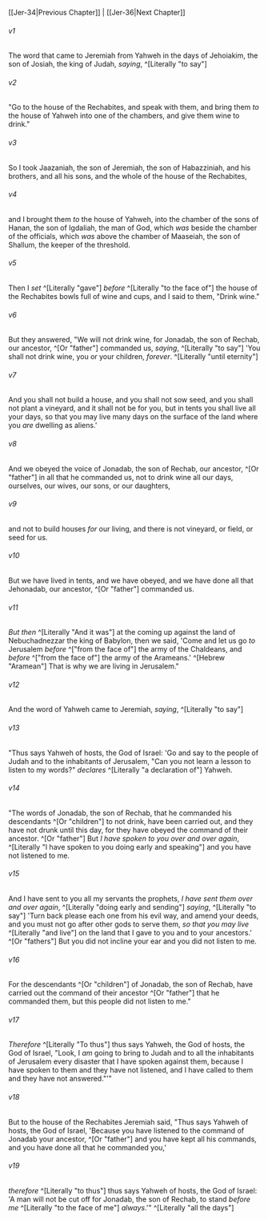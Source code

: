 ﻿---
aliases:
  - Jeremiah 35
---

[[Jer-34|Previous Chapter]] | [[Jer-36|Next Chapter]]

###### v1
The word that came to Jeremiah from Yahweh in the days of Jehoiakim, the son of Josiah, the king of Judah, _saying_, ^[Literally "to say"]

###### v2
"Go to the house of the Rechabites, and speak with them, and bring them _to_ the house of Yahweh into one of the chambers, and give them wine to drink."

###### v3
So I took Jaazaniah, the son of Jeremiah, the son of Habazziniah, and his brothers, and all his sons, and the whole of the house of the Rechabites,

###### v4
and I brought them _to_ the house of Yahweh, into the chamber of the sons of Hanan, the son of Igdaliah, the man of God, which _was_ beside the chamber of the officials, which _was_ above the chamber of Maaseiah, the son of Shallum, the keeper of the threshold.

###### v5
Then I _set_ ^[Literally "gave"] _before_ ^[Literally "to the face of"] the house of the Rechabites bowls full of wine and cups, and I said to them, "Drink wine."

###### v6
But they answered, "We will not drink wine, for Jonadab, the son of Rechab, our ancestor, ^[Or "father"] commanded us, _saying_, ^[Literally "to say"] 'You shall not drink wine, you or your children, _forever_. ^[Literally "until eternity"]

###### v7
And you shall not build a house, and you shall not sow seed, and you shall not plant a vineyard, and it shall not be for you, but in tents you shall live all your days, so that you may live many days on the surface of the land where you _are_ dwelling as aliens.'

###### v8
And we obeyed the voice of Jonadab, the son of Rechab, our ancestor, ^[Or "father"] in all that he commanded us, not to drink wine all our days, ourselves, our wives, our sons, or our daughters,

###### v9
and not to build houses _for_ our living, and there is not vineyard, or field, or seed for us.

###### v10
But we have lived in tents, and we have obeyed, and we have done all that Jehonadab, our ancestor, ^[Or "father"] commanded us.

###### v11
_But then_ ^[Literally "And it was"] at the coming up against the land of Nebuchadnezzar the king of Babylon, then we said, 'Come and let us go _to_ Jerusalem _before_ ^["from the face of"] the army of the Chaldeans, and _before_ ^["from the face of"] the army of the Arameans.' ^[Hebrew "Aramean"] That is why we are living in Jerusalem."

###### v12
And the word of Yahweh came to Jeremiah, _saying_, ^[Literally "to say"]

###### v13
"Thus says Yahweh of hosts, the God of Israel: 'Go and say to the people of Judah and to the inhabitants of Jerusalem, "Can you not learn a lesson to listen to my words?" _declares_ ^[Literally "a declaration of"] Yahweh.

###### v14
"The words of Jonadab, the son of Rechab, that he commanded his descendants ^[Or "children"] to not drink, have been carried out, and they have not drunk until this day, for they have obeyed the command of their ancestor. ^[Or "father"] But _I have spoken to you over and over again_, ^[Literally "I have spoken to you doing early and speaking"] and you have not listened to me.

###### v15
And I have sent to you all my servants the prophets, _I have sent them over and over again_, ^[Literally "doing early and sending"] _saying_, ^[Literally "to say"] 'Turn back please each one from his evil way, and amend your deeds, and you must not go after other gods to serve them, _so that you may live_ ^[Literally "and live"] on the land that I gave to you and to your ancestors.' ^[Or "fathers"] But you did not incline your ear and you did not listen to me.

###### v16
For the descendants ^[Or "children"] of Jonadab, the son of Rechab, have carried out the command of their ancestor ^[Or "father"] that he commanded them, but this people did not listen to me."

###### v17
_Therefore_ ^[Literally "To thus"] thus says Yahweh, the God of hosts, the God of Israel, "Look, I _am_ going to bring to Judah and to all the inhabitants of Jerusalem every disaster that I have spoken against them, because I have spoken to them and they have not listened, and I have called to them and they have not answered."'"

###### v18
But to the house of the Rechabites Jeremiah said, "Thus says Yahweh of hosts, the God of Israel, 'Because you have listened to the command of Jonadab your ancestor, ^[Or "father"] and you have kept all his commands, and you have done all that he commanded you,'

###### v19
_therefore_ ^[Literally "to thus"] thus says Yahweh of hosts, the God of Israel: 'A man will not be cut off for Jonadab, the son of Rechab, to stand _before me_ ^[Literally "to the face of me"] _always_.'" ^[Literally "all the days"]